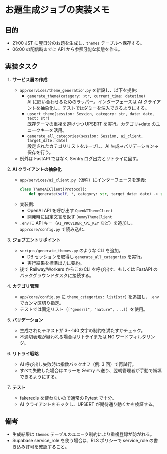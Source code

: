 # お題生成ジョブの実装メモ

## 目的
- 21:00 JST に翌日分のお題を生成し、`themes` テーブルへ保存する。
- 06:00 の配信時までに API から参照可能な状態を作る。

## 実装タスク
1. **サービス層の作成**  
   - `app/services/theme_generation.py` を新設し、以下を提供:
     - `generate_theme(category: str, current_time: datetime)`  
       AI に問い合わせるためのラッパー。インターフェースは AI クライアントを抽象化し、テストではダミーを注入できるようにする。
     - `upsert_theme(session: Session, category: str, date: date, text: str)`  
       既存テーマの重複を避けつつ UPSERT を実行。カテゴリ+date のユニークキーを活用。
     - `generate_all_categories(session: Session, ai_client, target_date: date)`  
       設定されたカテゴリリストをループし、AI 生成→バリデーション→保存を行う。
   - 例外は FastAPI ではなく Sentry ログ出力とリトライに回す。

2. **AI クライアントの抽象化**  
   - `app/services/ai_client.py`（仮称）にインターフェースを定義:
     ```python
     class ThemeAIClient(Protocol):
         def generate(self, *, category: str, target_date: date) -> str: ...
     ```
   - 実装例:
     - OpenAI API を呼び出す `OpenAIThemeClient`
     - 開発時に固定文言を返す `DummyThemeClient`
   - `.env` に API キー（`AI_PROVIDER_API_KEY` など）を追加し、`app/core/config.py` で読み込む。

3. **ジョブエントリポイント**  
   - `scripts/generate_themes.py` のような CLI を追加。  
     - DB セッションを取得し `generate_all_categories` を実行。  
     - 実行結果を標準出力に要約。  
   - 後で Railway/Workers からこの CLI を呼び出す、もしくは FastAPI のバックグラウンドタスクに接続する。

4. **カテゴリ管理**  
   - `app/core/config.py` に `theme_categories: list[str]` を追加し、`.env` でカンマ区切り指定。  
   - テストでは固定リスト（`["general", "nature", ...]`）を使用。

5. **バリデーション**  
   - 生成されたテキストが 3〜140 文字の制約を満たすかチェック。  
   - 不適切表現が疑われる場合はリトライまたは NG ワードフィルタリング。

6. **リトライ戦略**  
   - AI 呼び出し失敗時は指数バックオフ（例: 3 回）で再試行。  
   - すべて失敗した場合はエラーを Sentry へ送り、翌朝管理者が手動で補填できるようにする。

7. **テスト**  
   - fakeredis を使わないので通常の Pytest で十分。  
   - AI クライアントをモックし、UPSERT が期待通り動くかを検証する。

## 備考
- 生成結果は `themes` テーブルのユニーク制約により重複登録が防がれる。  
- Supabase service_role を使う場合は、RLS ポリシーで service_role の書き込み許可を確認すること。

